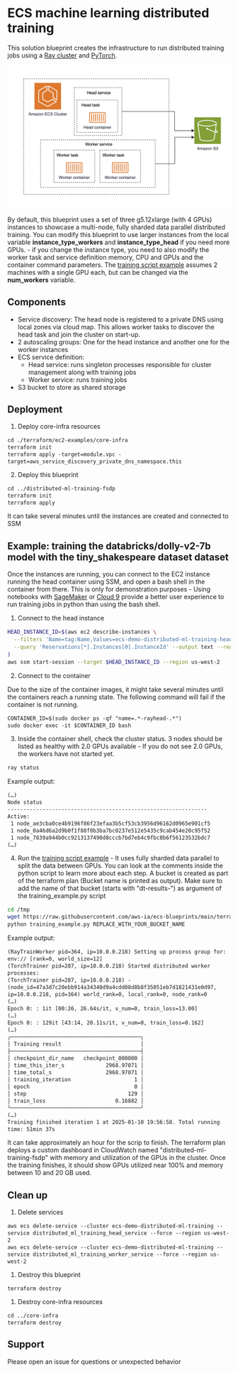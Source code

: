 # ECS machine learning distributed training

This solution blueprint creates the infrastructure to run distributed training jobs using a [Ray cluster](https://docs.ray.io/en/latest/cluster/getting-started.html) and [PyTorch](https://pytorch.org/).

![Distributed ML architecture](../../../docs/distributed-ml-training-architecture.png)

By default, this blueprint uses a set of three g5.12xlarge (with 4 GPUs) instances to showcase a multi-node, fully sharded data parallel distributed training. You can modify this blueprint to use larger instances from the local variable **instance_type_workers** and **instance_type_head** if you need more GPUs. - if you change the instance type, you need to also modify the worker task and service definition memory, CPU and GPUs and the container command parameters. The [training script example](./training_example.py) assumes 2 machines with a single GPU each, but can be changed via the **num_workers** variable.

## Components

* Service discovery: The head node is registered to a private DNS using local zones via cloud map. This allows worker tasks to discover the head task and join the cluster on start-up.
* 2 autoscaling groups: One for the head instance and another one for the worker instances
* ECS service definition:
    * Head service: runs singleton processes responsible for cluster management along with training jobs
    * Worker service: runs training jobs
* S3 bucket to store as shared storage

## Deployment

1. Deploy core-infra resources

```shell
cd ./terraform/ec2-examples/core-infra
terraform init
terraform apply -target=module.vpc -target=aws_service_discovery_private_dns_namespace.this
```

2. Deploy this blueprint

```shell
cd ../distributed-ml-training-fsdp
terraform init
terraform apply
```

It can take several minutes until the instances are created and connected to SSM

## Example: training the databricks/dolly-v2-7b model with the tiny_shakespeare dataset dataset

Once the instances are running, you can connect to the EC2 instance running the head container using SSM, and open a bash shell in the container from there. This is only for demonstration purposes - Using notebooks with [SageMaker](https://aws.amazon.com/sagemaker/) or [Cloud 9](https://aws.amazon.com/cloud9/) provide a better user experience to run training jobs in python than using the bash shell.

1. Connect to the head instance

```bash
HEAD_INSTANCE_ID=$(aws ec2 describe-instances \
  --filters 'Name=tag:Name,Values=ecs-demo-distributed-ml-training-head' 'Name=instance-state-name,Values=running' \
  --query 'Reservations[*].Instances[0].InstanceId' --output text --region us-west-2
)
aws ssm start-session --target $HEAD_INSTANCE_ID --region us-west-2
```

2. Connect to the container

Due to the size of the container images, it might take several minutes until the containers reach a running state. The following command will fail if the container is not running.

```
CONTAINER_ID=$(sudo docker ps -qf "name=.*-rayhead-.*")
sudo docker exec -it $CONTAINER_ID bash
```

3. Inside the container shell, check the cluster status. 3 nodes should be listed as healthy with 2.0 GPUs available - If you do not see 2.0 GPUs, the workers have not started yet.

```bash
ray status
```

Example output:

```
(…)
Node status
---------------------------------------------------------------
Active:
 1 node_ae3cba0ce4b9196f86f23efaa3b5cf53cb3956d96162d0965e901cf5
 1 node_0a46d6a2d9b0f1f88f0b3ba7bc0237e512e5435c9cab454e20c95f52
 1 node_7839a944b0cc9213137490d8cccb7bd7eb4c9fbc8b6f56123532bdc7
(…)

```

4. Run the [training script example](./training_example.py) - It uses fully sharded data parallel to split the data between GPUs. You can look at the comments inside the python script to learn more about each step. A bucket is created as part of the terraform plan (Bucket name is printed as output). Make sure to add the name of that bucket (starts with "dt-results-") as argument of the training_example.py script

```bash
cd /tmp
wget https://raw.githubusercontent.com/aws-ia/ecs-blueprints/main/terraform/ec2-examples/distributed-ml-training-fsdp/training_example.py
python training_example.py REPLACE_WITH_YOUR_BUCKET_NAME
```

Example output:

```
(RayTrainWorker pid=364, ip=10.0.0.218) Setting up process group for: env:// [rank=0, world_size=12]
(TorchTrainer pid=287, ip=10.0.0.218) Started distributed worker processes:
(TorchTrainer pid=287, ip=10.0.0.218) - (node_id=47a3d7c20ebb914a34340d9a4cdd08d8b8f35051eb7d1821431e0d97, ip=10.0.0.218, pid=364) world_rank=0, local_rank=0, node_rank=0
(…)
Epoch 0: : 1it [00:26, 26.64s/it, v_num=0, train_loss=13.00]
(…)
Epoch 0: : 129it [43:14, 20.11s/it, v_num=0, train_loss=0.162]
(…)
╭─────────────────────────────────────────╮
│ Training result                         │
├─────────────────────────────────────────┤
│ checkpoint_dir_name   checkpoint_000000 │
│ time_this_iter_s             2968.97071 │
│ time_total_s                 2968.97071 │
│ training_iteration                    1 │
│ epoch                                 0 │
│ step                                129 │
│ train_loss                      0.16882 │
╰─────────────────────────────────────────╯
(…)
Training finished iteration 1 at 2025-01-10 19:56:58. Total running time: 51min 37s

```

It can take approximately an hour for the scrip to finish. The terraform plan deploys a custom dashboard in CloudWatch  named "distributed-ml-training-fsdp" with memory and utilization of the GPUs in the cluster. Once the training finishes, it should show GPUs utilized near 100% and memory between 10 and 20 GB used.

## Clean up

1. Delete services

```shell
aws ecs delete-service --cluster ecs-demo-distributed-ml-training --service distributed_ml_training_head_service --force --region us-west-2
aws ecs delete-service --cluster ecs-demo-distributed-ml-training --service distributed_ml_training_worker_service --force --region us-west-2
```

1. Destroy this blueprint

```shell
terraform destroy
```

1. Destroy core-infra resources

```shell
cd ../core-infra
terraform destroy

```

## Support

Please open an issue for questions or unexpected behavior
